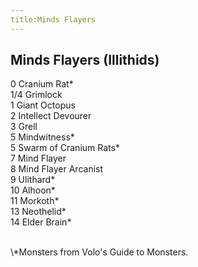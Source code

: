 ```yaml
---
title:Minds Flayers
---
```


## Minds Flayers (Illithids)

0 Cranium Rat\*<br/>
1/4 Grimlock<br/>
1 Giant Octopus<br/>
2 Intellect Devourer<br/>
3 Grell<br/>
5 Mindwitness\*<br/>
5 Swarm of Cranium Rats\*<br/>
7 Mind Flayer<br/>
8 Mind Flayer Arcanist<br/>
9 Ulithard\*<br/>
10 Alhoon\*<br/>
11 Morkoth\*<br/>
13 Neothelid\*<br/>
14 Elder Brain\*<br/>

<br/>
\*Monsters from Volo's Guide to Monsters.
